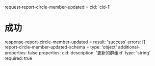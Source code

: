 request-report-circle-member-updated =
  cid: 'cid-1'
# 成功
response-report-circle-member-updated =
  result: 'success'
  errors: []
report-circle-member-updated-schema =
  type: 'object'
  additional-properties: false
  properties:
    cid:
      description: '更新的群组id'
      type: 'string'
      required: true

